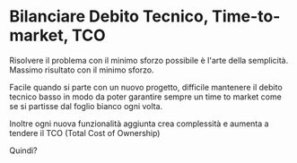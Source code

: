 # Bilanciare Debito Tecnico, Time-to-market, TCO

Risolvere il problema con il minimo sforzo possibile è l'arte della semplicità.
Massimo risultato con il minimo sforzo.

Facile quando si parte con un nuovo progetto, difficile mantenere il debito tecnico basso in modo da poter garantire sempre un time to market come se si partisse dal foglio bianco ogni volta.

Inoltre ogni nuova funzionalità aggiunta crea complessità e aumenta a tendere il TCO (Total Cost of Ownership)

Quindi?
